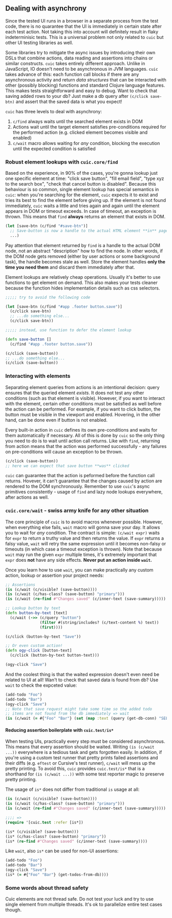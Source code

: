 ## Dealing with asynchrony 

Since the tested UI runs in a browser in a separate process from the 
test code, there is no quarantee that the UI is immediately in certain 
state after each test action. Not taking this into account will definitely 
result in flaky indeterminisic tests. This is a universal problem not only 
related to `cuic` but other UI testing libraries as well. 

Some libraries try to mitigate the async issues by introducing their 
own DSLs that combine actions, data reading and assertions into chains 
or similar constructs. `cuic` takes entirely different approach. Unlike 
in JavaScript, IO doesn't need to be asynchronous in JVM languages. 
`cuic` takes advance of this: each function call blocks if there are 
any asynchronous activity and return *data structures* that can be 
interacted with other (possibly blocking) functions and standard Clojure
language features. This makes tests straightforward and easy to debug.
Want to check that saving added rows to your db? Just make a db query
after `(c/click save-btn)` and assert that the saved data is what you 
expect!

`cuic` has three levels to deal with asynchrony:

  1. `c/find` always waits until the searched element exists in DOM 
  2. Actions wait until the target element satisfies pre-conditions required 
     for the performed action (e.g. clicked element becomes visible and enabled)
  3. `c/wait` macro allows waiting for *any* condition, blocking the execution
     until the expected condition is satisfied 

### Robust element lookups with `cuic.core/find` 

Based on the experience, in 90% of the cases, you're gonna lookup just one 
specific element at time: "click save button", "fill email field",  "type 
xyz to the search box", "check that cancel button is disabled".  Because 
this behaviour is so common, single element lookup has special semantics 
in `cuic`: when you're searching for the element, `cuic` expects it to 
exist and tries its best to find the element before giving up. If the 
element is not found immediately, `cuic` waits a little and tries again 
and again until the element appears in DOM or timeout exceeds. In case of 
timeout, an exception is thrown. This means that `find` **always** returns 
an element that exists in DOM.

```clojure 
(let [save-btn (c/find "#save-btn")]
  ;; Save-button is now a handle to the actual HTML element **in** page  
  ...)
```

Pay attention that element returned by `find` is a handle to the 
actual DOM node, not an abstract "description" how to find the node.
In other words, if the DOM node gets removed (either by user actions
or some background task), the handle becomes stale as well. Store 
the element handles **only the time you need them** and discard them
immediately after that.

Element lookups are relatively cheap operations. Usually it's better
to use functions to get element on demand. This also makes your tests
cleaner because the function hides implementation details such as 
css selectors.

````clojure 
;;;;; try to avoid the following code

(let [save-btn (c/find "#app .footer button.save")]
  (c/click save-btn)
  ;; ...do something else...
  (c/click save-btn))

;;;;; instead, use function to defer the element lookup

(defn save-button []
  (c/find "#app .footer button.save"))

(c/click (save-button))
;; ...do something else...
(c/click (save-button))
````

### Interacting with elements

Separating element queries from actions is an intentional decision:
query ensures that the queried element *exists*. It does not test any
other conditions (such as that element is visible). However, if you 
want to interact with the element, certain other conditions must be 
satisfied as well before the action can be performed. For example, if you
want to click button, the button must be visible in the viewport and
enabled. Hovering, in the other hand, can be done even if button is
not enabled. 

Every built-in action in `cuic` defines its own pre-conditions and waits
for them automatically if necessary. All of this is done by `cuic` so
the only thing you need to do is to wait until action call returns.
Like with `find`, returning from action means that the action was 
performed successfully - any failures on pre-conditions will cause
an exception to be thrown.

```clojure 
(c/click (save-button))
;; here we can expect that save button **was** clicked
```

`cuic` can guarantee that the action is peformed before the function 
call returns. Hovever, it can't guarantee that the changes caused 
by action are rendered to the DOM synchronously. Remember to use 
`cuic`'s async primitives consistently - usage of `find` and lazy 
node lookups everywhere, after actions as well. 

### `cuic.core/wait` - swiss army knife for **any** other situation

The core principle of `cuic` is to avoid macros whenever possible.
However, when everything else fails, `wait` macro will gonna save 
your day. It allows you to wait for *any* condition. The contract is
simple: `(c/wait expr)` waits for `expr` to return a truthy value 
and then returns the value. If `expr` returns a falsy value, `wait` 
will retry the same expression until it becomes non-falsy or 
timeouts (in which case a timeout exception is thrown). Note that 
because `wait` may run the given `expr`  multiple times, it's 
extremely important that `expr` does **not** have any side effects. 
**Never put an action inside `wait`.**

Once you learn how to use `wait`, you can make practically any
custom action, lookup or assertion your project needs:

```clojure 
;; Assertions
(is (c/wait (c/visible? (save-button))))
(is (c/wait (c/has-class? (save-button) "primary"))) 
(is (c/wait (re-find #"Changes saved" (c/inner-text (save-summary)))))

;; Lookup button by text
(defn button-by-text [text]
  (c/wait (->> (c/query "button")
               (filter #(string/includes? (c/text-content %) text))
               (first))))

(c/click (button-by-text "Save"))

;; Or even custom action!
(defn ogy-click [button-text]
  (c/click (button-by-text button-text)))

(ogy-click "Save")
``` 

And the coolest thing is that the waited expression doesn't even 
need be related to UI at all! Wan't to check that saved data is 
found from db? Use `wait` to check the expceted value:

```clojure 
(add-todo "Foo")
(add-todo "Bar")
(ogy-click "Save")
;; Note that save request might take some time so the added todo 
;; items are not found from the db immediately => wait
(is (c/wait (= #{"Foo" "Bar"} (set (map :text (query (get-db-conn) "SELECT text FROM todos"))))))
```

#### Reducing assertion boilerplate with `cuic.test/is*`

When testing UIs, practically every step must be considered 
asynchronous.  This means that every assertion should be waited. 
Writing `(is (c/wait ...))` everywhere is a tedious task and gets 
forgotten easily. In addition, if you're using a custom test runner
that pretty prints failed assertions and their diffs (e.g. `eftest` 
or Cursive's test runner), `c/wait` will mess up the pretty printing. 
To avoid this, `cuic` provides `cuic.test/is*` that is a shorthand 
for `(is (c/wait ...))` with some test reporter magic to preserve 
pretty printing. 

The usage of `is*` does not differ from traditional `is` usage at all:

```clojure 
(is (c/wait (c/visible? (save-button))))
(is (c/wait (c/has-class? (save-button) "primary"))) 
(is (c/wait (re-find #"Changes saved" (c/inner-text (save-summary)))))

;;;; => 
(require '[cuic.test :refer [is*])

(is* (c/visible? (save-button)))
(is* (c/has-class? (save-button) "primary"))
(is* (re-find #"Changes saved" (c/inner-text (save-summary))))
```

Like `wait`, also `is*` can be used for non-UI assertions:

```clojure 
(add-todo "Foo")
(add-todo "Bar")
(ogy-click "Save")
(is* (= #{"Foo" "Bar"} (get-todos-from-db))))
```

### Some words about thread safety

Cuic elements are not thread safe. Do not test your luck and try to use
single element from multiple threads. It's ok to parallelize entire test 
cases though.
